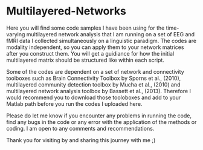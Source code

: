 # Multilayered-Networks

Here you will find some code samples I have been using for the time-varying multilayered network analysis that I am running on a set of EEG and fMRI data I collected simultaneously on a linguistic paradigm. The codes are modality independent, so you can apply them to your network matrices after you construct them. You will get a guidiance for how the initial multilayered matrix should be structured like within each script. 

Some of the codes are dependent on a set of network and connectivity toolboxes such as Brain Connectivity Toolbox by Sporns et al., (2010), multilayered community detection toolbox by Mucha et al., (2010) and multilayered network analysis toolbox by Bassett et al., (2013). Therefore I would recommend you to download those tooloboxes and add to your Matlab path before you run the codes I uploaded here. 

Please do let me know if you encounter any problems in running the code, find any bugs in the code or any error with the application of the methods or coding. I am open to any comments and recommendations.

Thank you for visiting by and sharing this journey with me ;)
